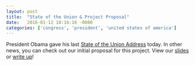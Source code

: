 ```yaml
---
layout: post
title:  "State of the Union & Project Proposal"
date:   2016-01-12 18:16:16 -0800
categories: ['congress', 'president', 'united states of america']
---
```


President Obama gave his last [State of the Union Address] today. In other news, you can check out our initial proposal for this project. View our [slides] or [write up]!


[State of the Union Address]: https://medium.com/@WhiteHouse/president-obama-s-2016-state-of-the-union-address-7c06300f9726#.74vwkbv35
[slides]: /assets/pdf/proposal-slides.pdf
[write up]: /assets/pdf/proposal.pdf
